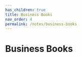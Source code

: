```yaml
---
has_children: true
title: Business Books
nav_order: 4
permalink: /notes/business-books
---
```


# Business Books